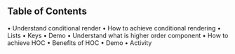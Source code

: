 ## Table of Contents

• Understand conditional render
• How to achieve conditional
  rendering
• Lists
• Keys
• Demo
• Understand what is higher order
  component
• How to achieve HOC
• Benefits of HOC
• Demo
• Activity
